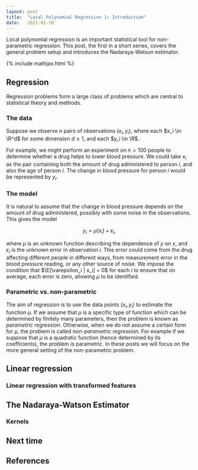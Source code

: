 ```yaml
---
layout: post
title:  "Local Polynomial Regression 1: Introduction"
date:   2021-01-10
---
```


Local polynomial regression is an important statistical tool
for non-parametric regression.
This post, the first in a short series,
covers the general problem setup
and introduces the Nadaraya-Watson estimator.



{% include mathjax.html %}

<div style="display:none">
  $\newcommand \E {\mathbb{E}}$
  $\newcommand \P {\mathbb{E}}$
  $\newcommand \R {\mathbb{R}}$
</div>



## Regression

Regression problems form a large class of problems
which are central to statistical theory and methods.

### The data

Suppose we observe $n$ pairs of observations
$(x_i, y_i)$,
where each
$x_i \in \R^d$
for some dimension $d \geq 1$, and each
$y_i \in \R$.

For example, we might perform an experiment
on $n = 100$ people to determine
whether a drug helps to lower blood pressure.
We could take
$x_i$ as the pair containing both the
amount of drug administered to person $i$,
and also the age of person $i$.
The change in blood pressure for person $i$
would be represented by $y_i$.


### The model

It is natural to assume that the change in blood pressure
depends on the amount of drug administered,
possibly with some noise in the observations.
This gives the model


$$
y_i = \mu(x_i) + \varepsilon_i ,
$$

where $\mu$ is an unknown function
describing the dependence of $y$ on $x$,
and $\varepsilon_i$ is the unknown error in
observation $i$.
This error could come from
the drug affecting different people in different ways,
from measurement error in the blood pressure reading,
or any other source of noise.
We impose the condition that
$\E[\varepsilon_i | x_i] = 0$
for each $i$
to ensure that on average,
each error is zero,
allowing $\mu$ to be identified.

### Parametric vs. non-parametric

The aim of regression is to use the data points
$(x_i, y_i)$
to estimate the function $\mu$.
If we assume that $\mu$ is a specific type
of function which can be determined by finitely many parameters,
then the problem is known as *parametric regression*.
Otherwise, when we do not assume a certain form for $\mu$,
the problem is called *non-parametric regression*.
For example if we suppose that $\mu$ is a quadratic
function (hence determined by its coefficients),
the problem is parametric.
In these posts we will focus on
the more general setting of
the non-parametric problem.





## Linear regression

### Linear regression with transformed features

## The Nadaraya-Watson Estimator

### Kernels


## Next time

## References
